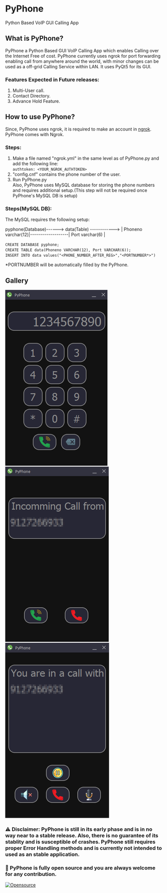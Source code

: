 # PyPhone  
Python Based VoIP GUI Calling App  
   
## What is PyPhone?  
  
PyPhone a Python Based GUI VoIP Calling App which enables Calling over the Internet Free of cost. PyPhone currently uses ngrok for port forwarding enabling call from anywhere around the world, with minor changes can be used as a off-grid Calling Service within LAN. It uses PyQt5 for its GUI.   

### Features Expected in Future releases:  
  
1. Multi-User call.  
2. Contact Directory.  
3. Advance Hold Feature.  
  
## How to use PyPhone?  
Since, PyPhone uses ngrok, it is required to make an account in [ngrok](https://ngrok.com/). PyPhone comes with Ngrok.  
### Steps:  
1. Make a file named "ngrok.yml" in the same level as of PyPhone.py and add the following line:  
    `authtoken: <YOUR_NGROK_AUTHTOKEN>`  
2. "config.cnf" contains the phone number of the user.  
3. Run PyPhone.py  
Also, PyPhone uses MySQL database for storing the phone numbers and requires additional setup.(This step will not be required once PyPhone's MySQL DB is setup)  
### Steps(MySQL DB):
The MySQL requires the following setup:  
  
pyphone(Database)------> data(Table) ------------> | Phoneno varchar(12)|-------------------| Port varchar(6) |  
  
`CREATE DATABASE pyphone;`  
`CREATE TABLE data(Phoneno VARCHAR(12), Port VARCHAR(6));`  
`INSERT INTO data values("<PHONE_NUMBER_AFTER_REG>","<PORTNUMBER*>")`  
  
*PORTNUMBER will be automatically filled by the PyPhone.  
  
## Gallery
![image](images/Image1.png)
![image](images/Image2.png)
![image](images/Image3.png)

### ⚠️ Disclaimer: PyPhone is still in its early phase and is in no way near to a stable release. Also, there is no guarantee of its stablity and is susceptible of crashes. PyPhone still requires proper Error Handling methods and is currently not intended to used as an stable application.

### 👋 PyPhone is fully open source and you are always welcome for any contribution.
<a title="Open Source Initiative official SVG, Public domain, via Wikimedia Commons" href="https://commons.wikimedia.org/wiki/File:Opensource.svg"><img width="64" alt="Opensource" src="https://upload.wikimedia.org/wikipedia/commons/thumb/4/42/Opensource.svg/64px-Opensource.svg.png"></a>
